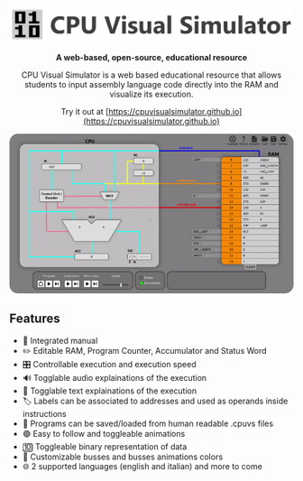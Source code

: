 <div align="center">

<img src="assets/cpuvs-logo.png" alt="CPU Visual Simulator" width="550" />

**A web-based, open-source, educational resource**

CPU Visual Simulator is a web based educational resource that allows students to input assembly language code directly into the RAM and visualize its execution.

Try it out at [https://cpuvisualsimulator.github.io](https://cpuvisualsimulator.github.io)

<img src="assets/cpuvs-demo.gif" alt="CPU Visual Simulator Screenshot" width="800" style="border-radius: 15px;" />

</div>

## Features

- 📖 Integrated manual
- ✏️ Editable RAM, Program Counter, Accumulator and Status Word
- 🎛️ Controllable execution and execution speed
- 🔊 Togglable audio explainations of the execution
- 📜 Togglable text explainations of the execution
- 🏷️ Labels can be associated to addresses and used as operands inside instructions
- 📂 Programs can be saved/loaded from human readable .cpuvs files
- 🟢 Easy to follow and toggleable animations
- 🔟 Toggleable binary representation of data
- 🎨 Customizable busses and busses animations colors
- 🌐 2 supported languages (english and italian) and more to come